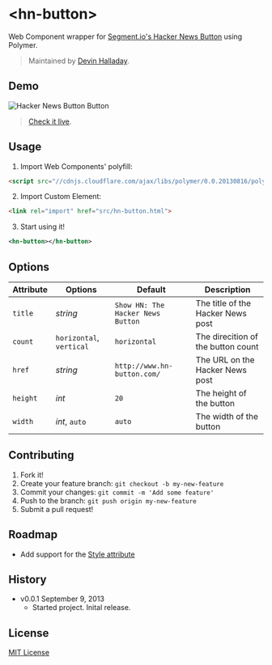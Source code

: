 # &lt;hn-button&gt;

Web Component wrapper for [Segment.io's Hacker News Button](http://www.hn-button.com/) using Polymer.

> Maintained by [Devin Halladay](https://github.com/devinhalladay).

## Demo

![Hacker News Button Button](http://f.cl.ly/items/361j1H0e0E1s0H190h07/Image%202013-09-09%20at%203.05.06%20PM.png)

> [Check it live](http://devinhalladay.github.io/hn-button).

## Usage

1. Import Web Components' polyfill:

  ```html
  <script src="//cdnjs.cloudflare.com/ajax/libs/polymer/0.0.20130816/polymer.min.js"></script>
  ```

2. Import Custom Element:

  ```html
  <link rel="import" href="src/hn-button.html">
  ```

3. Start using it!

  ```xml
  <hn-button></hn-button>
  ```

## Options

Attribute | Options       | Default                             | Description
---       | ---           | ---                                 | ---
`title`   | *string*      | `Show HN: The Hacker News Button`   | The title of the Hacker News post
`count`   | `horizontal`, `vertical` | `horizontal`             | The direcition of the button count
`href`    | *string*      | `http://www.hn-button.com/`         | The URL on the Hacker News post
`height`  | *int*         | `20`                                | The height of the button
`width`   | *int*, `auto` | `auto`                              | The width of the button

## Contributing

1. Fork it!
2. Create your feature branch: `git checkout -b my-new-feature`
3. Commit your changes: `git commit -m 'Add some feature'`
4. Push to the branch: `git push origin my-new-feature`
5. Submit a pull request!

## Roadmap

* Add support for the [Style attribute](http://www.hn-button.com/)

## History

* v0.0.1 September 9, 2013
  * Started project. Inital release.

## License

[MIT License](http://opensource.org/licenses/MIT)